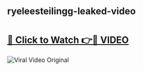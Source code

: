 ## ryeleesteilingg-leaked-video 

# <h2><a href="http://freeplayer.one?title=ryeleesteilingg-leaked-video&ref=21J">🔗 Click to Watch 👉🔴 VIDEO</a></h2>

<a href="http://freeplayer.one?title=ryeleesteilingg-leaked-video&ref=21J" rel="nofollow" data-target="animated-image.originalLink"><img src="https://i.ibb.co.com/xMMVF88/686577567.gif" alt="Viral Video Original" style="max-width: 100%; display: inline-block;" data-target="animated-image.originalImage"></a>

